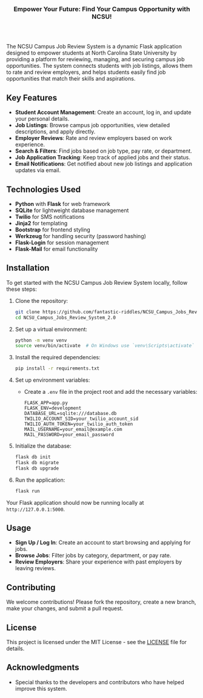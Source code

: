 <h3 align="center">
Empower Your Future: Find Your Campus Opportunity with NCSU!
</h3>

<h2></h2>

<br>

The NCSU Campus Job Review System is a dynamic Flask application designed to empower students at North Carolina State University by providing a platform for reviewing, managing, and securing campus job opportunities. The system connects students with job listings, allows them to rate and review employers, and helps students easily find job opportunities that match their skills and aspirations.

## Key Features

- **Student Account Management**: Create an account, log in, and update your personal details.
- **Job Listings**: Browse campus job opportunities, view detailed descriptions, and apply directly.
- **Employer Reviews**: Rate and review employers based on work experience.
- **Search & Filters**: Find jobs based on job type, pay rate, or department.
- **Job Application Tracking**: Keep track of applied jobs and their status.
- **Email Notifications**: Get notified about new job listings and application updates via email.

## Technologies Used

- **Python** with **Flask** for web framework
- **SQLite** for lightweight database management
- **Twilio** for SMS notifications
- **Jinja2** for templating
- **Bootstrap** for frontend styling
- **Werkzeug** for handling security (password hashing)
- **Flask-Login** for session management
- **Flask-Mail** for email functionality

## Installation

To get started with the NCSU Campus Job Review System locally, follow these steps:

1. Clone the repository:
    ```bash
    git clone https://github.com/fantastic-riddles/NCSU_Campus_Jobs_Review_System_2.0.git
    cd NCSU_Campus_Jobs_Review_System_2.0
    ```

2. Set up a virtual environment:
    ```bash
    python -m venv venv
    source venv/bin/activate  # On Windows use `venv\Scripts\activate`
    ```

3. Install the required dependencies:
    ```bash
    pip install -r requirements.txt
    ```

4. Set up environment variables:
    - Create a `.env` file in the project root and add the necessary variables:
        ```
        FLASK_APP=app.py
        FLASK_ENV=development
        DATABASE_URL=sqlite:///database.db
        TWILIO_ACCOUNT_SID=your_twilio_account_sid
        TWILIO_AUTH_TOKEN=your_twilio_auth_token
        MAIL_USERNAME=your_email@example.com
        MAIL_PASSWORD=your_email_password
        ```

5. Initialize the database:
    ```bash
    flask db init
    flask db migrate
    flask db upgrade
    ```

6. Run the application:
    ```bash
    flask run
    ```

Your Flask application should now be running locally at `http://127.0.0.1:5000`.

## Usage

- **Sign Up / Log In**: Create an account to start browsing and applying for jobs.
- **Browse Jobs**: Filter jobs by category, department, or pay rate.
- **Review Employers**: Share your experience with past employers by leaving reviews.

## Contributing

We welcome contributions! Please fork the repository, create a new branch, make your changes, and submit a pull request.

## License

This project is licensed under the MIT License - see the [LICENSE](LICENSE) file for details.

## Acknowledgments

- Special thanks to the developers and contributors who have helped improve this system.